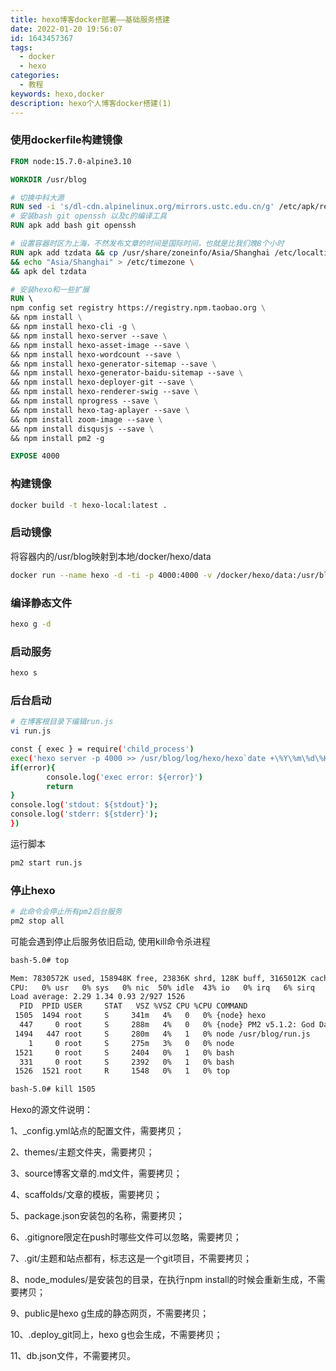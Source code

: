 ```yaml
---
title: hexo博客docker部署——基础服务搭建
date: 2022-01-20 19:56:07
id: 1643457367
tags:
  - docker
  - hexo
categories:
  - 教程
keywords: hexo,docker
description: hexo个人博客docker搭建(1)
---
```


### 使用dockerfile构建镜像

```Dockerfile
FROM node:15.7.0-alpine3.10

WORKDIR /usr/blog

# 切换中科大源
RUN sed -i 's/dl-cdn.alpinelinux.org/mirrors.ustc.edu.cn/g' /etc/apk/repositories
# 安装bash git openssh 以及c的编译工具
RUN apk add bash git openssh

# 设置容器时区为上海，不然发布文章的时间是国际时间，也就是比我们晚8个小时
RUN apk add tzdata && cp /usr/share/zoneinfo/Asia/Shanghai /etc/localtime \
&& echo "Asia/Shanghai" > /etc/timezone \
&& apk del tzdata

# 安装hexo和一些扩展
RUN \ 
npm config set registry https://registry.npm.taobao.org \
&& npm install \
&& npm install hexo-cli -g \
&& npm install hexo-server --save \
&& npm install hexo-asset-image --save \
&& npm install hexo-wordcount --save \
&& npm install hexo-generator-sitemap --save \
&& npm install hexo-generator-baidu-sitemap --save \
&& npm install hexo-deployer-git --save \
&& npm install hexo-renderer-swig --save \
&& npm install nprogress --save \
&& npm install hexo-tag-aplayer --save \
&& npm install zoom-image --save \
&& npm install disqusjs --save \
&& npm install pm2 -g

EXPOSE 4000
```

### 构建镜像

```bash
docker build -t hexo-local:latest .
```

### 启动镜像
将容器内的/usr/blog映射到本地/docker/hexo/data
```bash
docker run --name hexo -d -ti -p 4000:4000 -v /docker/hexo/data:/usr/blog/ hexo-local:latest 
```

### 编译静态文件
```bash
hexo g -d
```

### 启动服务
```bash
hexo s
```

### 后台启动
```bash
# 在博客根目录下编辑run.js
vi run.js

const { exec } = require('child_process')
exec('hexo server -p 4000 >> /usr/blog/log/hexo/hexo`date +\%Y\%m\%d\%H\%M\%S`.log',(error, stdout, stderr) => {
if(error){
        console.log('exec error: ${error}')
        return
}
console.log('stdout: ${stdout}');
console.log('stderr: ${stderr}');
})
```
运行脚本
```bash
pm2 start run.js
```

### 停止hexo
```bash
# 此命令会停止所有pm2后台服务
pm2 stop all
```

可能会遇到停止后服务依旧启动, 使用kill命令杀进程

```bash
bash-5.0# top

Mem: 7830572K used, 158948K free, 23836K shrd, 128K buff, 3165012K cached
CPU:   0% usr   0% sys   0% nic  50% idle  43% io   0% irq   6% sirq
Load average: 2.29 1.34 0.93 2/927 1526
  PID  PPID USER     STAT   VSZ %VSZ CPU %CPU COMMAND
 1505  1494 root     S     341m   4%   0   0% {node} hexo
  447     0 root     S     288m   4%   0   0% {node} PM2 v5.1.2: God Daemon (/root/.pm2)
 1494   447 root     S     280m   4%   1   0% node /usr/blog/run.js
    1     0 root     S     275m   3%   0   0% node
 1521     0 root     S     2404   0%   1   0% bash
  331     0 root     S     2392   0%   1   0% bash
 1526  1521 root     R     1548   0%   1   0% top

bash-5.0# kill 1505
```


Hexo的源文件说明：

1、_config.yml站点的配置文件，需要拷贝；

2、themes/主题文件夹，需要拷贝；

3、source博客文章的.md文件，需要拷贝；

4、scaffolds/文章的模板，需要拷贝；

5、package.json安装包的名称，需要拷贝；

6、.gitignore限定在push时哪些文件可以忽略，需要拷贝；

7、.git/主题和站点都有，标志这是一个git项目，不需要拷贝；

8、node_modules/是安装包的目录，在执行npm install的时候会重新生成，不需要拷贝；

9、public是hexo g生成的静态网页，不需要拷贝；

10、.deploy_git同上，hexo g也会生成，不需要拷贝；

11、db.json文件，不需要拷贝。
